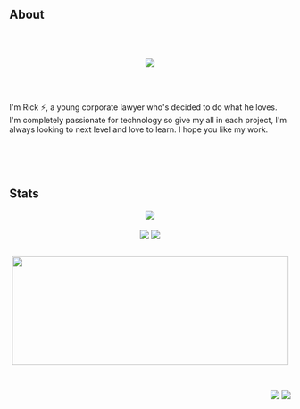 ## About
\
&nbsp;
<div align="center">
	 <img src="https://readme-typing-svg.herokuapp.com?font=Roboto&size=40&duration=4000&color=1964E6&center=true&vCenter=true&multiline=true&width=300&height=65&lines=Hello+World+%F0%9F%91%8B">
</div>

\
&nbsp;

I'm Rick ⚡, a young corporate lawyer who's decided to do what he loves. I'm completely passionate for technology so give my all in each project, I'm always looking to next level and love to learn. I hope you like my work.
\
&nbsp;

\
&nbsp;

## Stats
<div align="center">
	<img src="https://gh-readme.vercel.app/api/wakatime?username=rickserraglia&title_color=1964E6&text_color=1964E6&icon_color=58a6ff&bg_color=040506&hide_border=true" align="center" />
</div>
<br/>
<div align="center">
	<img src="https://gh-readme.vercel.app/api?username=rickserraglia&show_icons=true&include_all_commits=true&count_private=true&count_private=true&hide_border=true&title_color=1964E6&text_color=1964E6&icon_color=58a6ff&bg_color=040506&hide_rank=true&line_height=28" align="center" />
	<img src="https://gh-readme.vercel.app/api/top-langs/?username=rickserraglia&layout=compact&langs_count=10&hide_border=true&title_color=1964E6&text_color=1964E6&icon_color=58a6ff&bg_color=040506&card_width=220" align="center" />
</div>
<br/>

<p align="center">
	<a href="#"><img src="https://github-readme-streak-stats.herokuapp.com?user=rickserraglia&hide_border=true&date_format=j%20M%5B%20Y%5D&background=040506&ring=1964E6&fire=1964E6&currStreakNum=1964E6&sideNums=1964E6&sideLabels=58a6ff&dates=1964E6&currStreakLabel=58a6ff&stroke=040506" width="495px" height="195px"></a>
</p>
<br/>
<p align="right">
	<img src="https://wakatime.com/badge/user/fc5f804b-3e32-49fa-a176-6359c5fdccbb.svg">
	<img src="https://hits.seeyoufarm.com/api/count/incr/badge.svg?url=https%3A%2F%2Fgithub.com%2Frickserraglia&count_bg=%231964E6&title_bg=%23040506&icon=&icon_color=%23E7E7E7&title=profile+visits&edge_flat=false">
</p>
